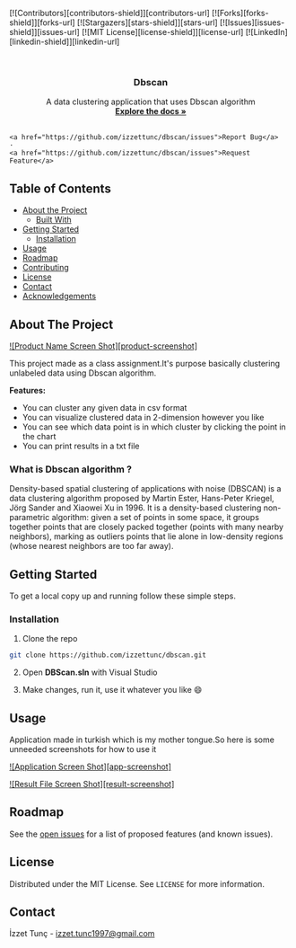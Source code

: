 [![Contributors][contributors-shield]][contributors-url]
[![Forks][forks-shield]][forks-url]
[![Stargazers][stars-shield]][stars-url]
[![Issues][issues-shield]][issues-url]
[![MIT License][license-shield]][license-url]
[![LinkedIn][linkedin-shield]][linkedin-url]



<!-- PROJECT LOGO -->
<br />
<p align="center">

  <h3 align="center">Dbscan</h3>

  <p align="center">
    A data clustering application that uses Dbscan algorithm
    <br />
    <a href="https://github.com/othneildrew/Best-README-Template"><strong>Explore the docs »</strong></a>
    <br />
    <br />

<!--    <a href="https://github.com/othneildrew/Best-README-Template">View Demo</a>
    ·-->
    <a href="https://github.com/izzettunc/dbscan/issues">Report Bug</a>
    ·
    <a href="https://github.com/izzettunc/dbscan/issues">Request Feature</a>
  </p>
</p>



<!-- TABLE OF CONTENTS -->
## Table of Contents

* [About the Project](#about-the-project)
  * [Built With](#built-with)
* [Getting Started](#getting-started)
  * [Installation](#installation)
* [Usage](#usage)
* [Roadmap](#roadmap)
* [Contributing](#contributing)
* [License](#license)
* [Contact](#contact)
* [Acknowledgements](#acknowledgements)



<!-- ABOUT THE PROJECT -->
## About The Project

[![Product Name Screen Shot][product-screenshot]](https://github.com/izzettunc/dbscan/blob/master/data/screenshots/dbscan.png)

This project made as a class assignment.It's purpose basically clustering unlabeled data using Dbscan algorithm.

**Features:**

* You can cluster any given data in csv format
* You can visualize clustered data in 2-dimension however you like
* You can see which data point is in which cluster by clicking the point in the chart
* You can print results in a txt file

### What is Dbscan algorithm ?

Density-based spatial clustering of applications with noise (DBSCAN) is a data clustering algorithm proposed by Martin Ester, Hans-Peter Kriegel, Jörg Sander and Xiaowei Xu in 1996. It is a density-based clustering non-parametric algorithm: given a set of points in some space, it groups together points that are closely packed together (points with many nearby neighbors), marking as outliers points that lie alone in low-density regions (whose nearest neighbors are too far away).

<!-- GETTING STARTED -->
## Getting Started

To get a local copy up and running follow these simple steps.

### Installation

1.  Clone the repo
```sh
git clone https://github.com/izzettunc/dbscan.git
```
2. Open **DBScan.sln** with Visual Studio

3. Make changes, run it, use it whatever you like :smile:


<!-- USAGE EXAMPLES -->
## Usage

Application made in turkish which is my mother tongue.So here is some unneeded screenshots for how to use it

[![Application Screen Shot][app-screenshot]](https://github.com/izzettunc/dbscan/blob/master/data/screenshots/application.png)

[![Result File Screen Shot][result-screenshot]](https://github.com/izzettunc/dbscan/blob/master/data/screenshots/result_file.png)

<!-- ROADMAP -->
## Roadmap

See the [open issues](https://github.com/izzettunc/dbscan/issues) for a list of proposed features (and known issues).

<!-- LICENSE -->
## License

Distributed under the MIT License. See `LICENSE` for more information.

<!-- CONTACT -->
## Contact

İzzet Tunç - izzet.tunc1997@gmail.com
